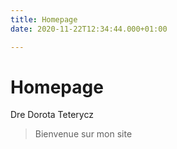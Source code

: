 ```yaml
---
title: Homepage
date: 2020-11-22T12:34:44.000+01:00

---
```

# Homepage

Dre Dorota Teterycz

> Bienvenue sur mon site